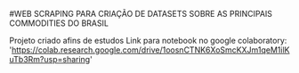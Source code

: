 #WEB SCRAPING PARA CRIAÇÃO DE DATASETS SOBRE AS PRINCIPAIS COMMODITIES DO BRASIL 

Projeto criado afins de estudos 
Link para notebook no google colaboratory: 'https://colab.research.google.com/drive/1oosnCTNK6XoSmcKXJm1qeM1ilKuTb3Rm?usp=sharing'
